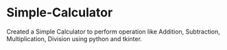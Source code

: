 # Simple-Calculator
Created a Simple Calculator to perform operation like Addition, Subtraction, Multiplication, Division using python and tkinter. 
